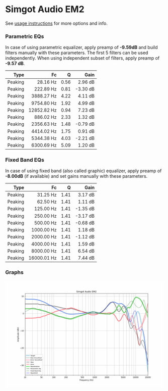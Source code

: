 # Simgot Audio EM2
See [usage instructions](https://github.com/jaakkopasanen/AutoEq#usage) for more options and info.

### Parametric EQs
In case of using parametric equalizer, apply preamp of **-9.59dB** and build filters manually
with these parameters. The first 5 filters can be used independently.
When using independent subset of filters, apply preamp of **-9.57 dB**.

| Type    | Fc          |    Q | Gain     |
|--------:|------------:|-----:|---------:|
| Peaking | 28.16 Hz    | 0.56 | 2.96 dB  |
| Peaking | 222.89 Hz   | 0.81 | -3.30 dB |
| Peaking | 3888.27 Hz  | 4.22 | 4.11 dB  |
| Peaking | 9754.80 Hz  | 1.92 | 4.99 dB  |
| Peaking | 12852.82 Hz | 0.94 | 7.23 dB  |
| Peaking | 886.02 Hz   | 2.33 | 1.32 dB  |
| Peaking | 2356.63 Hz  | 1.48 | -0.79 dB |
| Peaking | 4414.02 Hz  | 1.75 | 0.91 dB  |
| Peaking | 5344.38 Hz  | 4.03 | -2.21 dB |
| Peaking | 6300.69 Hz  | 5.09 | 1.20 dB  |

### Fixed Band EQs
In case of using fixed band (also called graphic) equalizer, apply preamp of **-8.00dB**
(if available) and set gains manually with these parameters.

| Type    | Fc          |    Q | Gain     |
|--------:|------------:|-----:|---------:|
| Peaking | 31.25 Hz    | 1.41 | 3.17 dB  |
| Peaking | 62.50 Hz    | 1.41 | 1.11 dB  |
| Peaking | 125.00 Hz   | 1.41 | -1.35 dB |
| Peaking | 250.00 Hz   | 1.41 | -3.17 dB |
| Peaking | 500.00 Hz   | 1.41 | -0.68 dB |
| Peaking | 1000.00 Hz  | 1.41 | 1.18 dB  |
| Peaking | 2000.00 Hz  | 1.41 | -1.12 dB |
| Peaking | 4000.00 Hz  | 1.41 | 1.59 dB  |
| Peaking | 8000.00 Hz  | 1.41 | 6.54 dB  |
| Peaking | 16000.01 Hz | 1.41 | 7.44 dB  |

### Graphs
![](./Simgot%20Audio%20EM2.png)